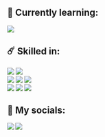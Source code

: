 ## 🎯 Currently learning:
![](https://img.shields.io/badge/Machine%20Learning-525252?style=flat&logo=googlecolab&logoColor=F9AB00)
</br>
## ☄️ Skilled in:
![](https://img.shields.io/badge/Adobe%20Photoshop-31A8FF?style=flat&logo=Adobe%20Photoshop&logoColor=29374d)
![](https://img.shields.io/badge/Adobe%20after%20affects-CF96FD?style=flat&logo=Adobe%20after%20effects&logoColor=2b294d)
</br>
![](https://img.shields.io/badge/PostgreSQL-316192?style=flat&logo=postgresql&logoColor=white)
![](https://img.shields.io/badge/Python-1572B6?style=flat&logo=python&logoColor=white)
![](https://img.shields.io/badge/Lua-4b4cc4?style=flat&logo=lua&logoColor=white)
</br>
![](https://img.shields.io/badge/JavaScript-ffdc00?style=flat&logo=javascript&logoColor=292723)
![](https://img.shields.io/badge/HTML5-E34F26?style=flat&logo=html5&logoColor=white)
![](https://img.shields.io/badge/CSS3-1572B6?style=flat&logo=css3&logoColor=white)
</br>
## 📌 My socials:
<a href="https://dsc.gg/revisione"><img align="left" src="https://img.shields.io/badge/Discord-7289DA?style=flat&logo=discord&logoColor=white"/></a>
<a href="https://www.youtube.com/c/xgorprod"><img align="left" src="https://img.shields.io/badge/YouTube-FF0000?style=flat&logo=youtube&logoColor=white)"/></a>
